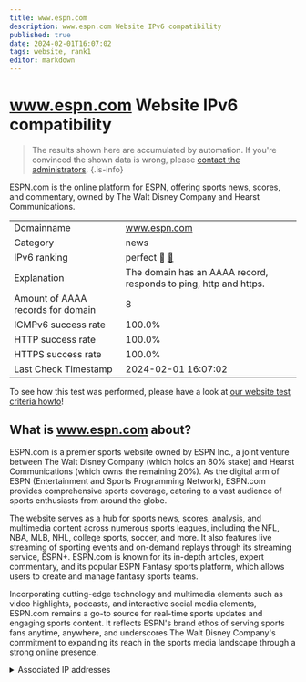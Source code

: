 ```yaml
---
title: www.espn.com
description: www.espn.com Website IPv6 compatibility
published: true
date: 2024-02-01T16:07:02
tags: website, rank1
editor: markdown
---
```


# www.espn.com Website IPv6 compatibility

> The results shown here are accumulated by automation. If you're convinced the shown data is wrong, please [contact the administrators](/howto/chat). 
{.is-info}

ESPN.com is the online platform for ESPN, offering sports news, scores, and commentary, owned by The Walt Disney Company and Hearst Communications.


|   |   |
| - | - |
| Domainname | www.espn.com
| Category | news |
| IPv6 ranking | perfect :1st_place_medal: [🔗](/howto/ranking) |
| Explanation | The domain has an AAAA record, responds to ping, http and https. |
| Amount of AAAA records for domain | 8 |
| ICMPv6 success rate | 100.0%|
| HTTP success rate | 100.0% |
| HTTPS success rate | 100.0% |
| Last Check Timestamp | 2024-02-01 16:07:02 |

To see how this test was performed, please have a look at [our website test criteria howto](/howto/testcriteria/website)!


## What is www.espn.com about?
ESPN.com is a premier sports website owned by ESPN Inc., a joint venture between The Walt Disney Company (which holds an 80% stake) and Hearst Communications (which owns the remaining 20%). As the digital arm of ESPN (Entertainment and Sports Programming Network), ESPN.com provides comprehensive sports coverage, catering to a vast audience of sports enthusiasts from around the globe.

The website serves as a hub for sports news, scores, analysis, and multimedia content across numerous sports leagues, including the NFL, NBA, MLB, NHL, college sports, soccer, and more. It also features live streaming of sporting events and on-demand replays through its streaming service, ESPN+. ESPN.com is known for its in-depth articles, expert commentary, and its popular ESPN Fantasy sports platform, which allows users to create and manage fantasy sports teams.

Incorporating cutting-edge technology and multimedia elements such as video highlights, podcasts, and interactive social media elements, ESPN.com remains a go-to source for real-time sports updates and engaging sports content. It reflects ESPN's brand ethos of serving sports fans anytime, anywhere, and underscores The Walt Disney Company's commitment to expanding its reach in the sports media landscape through a strong online presence.



<details>
<summary>Associated IP addresses</summary>

2600:9000:2077:1a00:e:fe33:5580:93a1

2600:9000:2077:1c00:e:fe33:5580:93a1

2600:9000:2077:4c00:e:fe33:5580:93a1

2600:9000:2077:5a00:e:fe33:5580:93a1

2600:9000:2077:7600:e:fe33:5580:93a1

2600:9000:2077:a600:e:fe33:5580:93a1

2600:9000:2077:c400:e:fe33:5580:93a1

2600:9000:2077:cc00:e:fe33:5580:93a1

</details>
